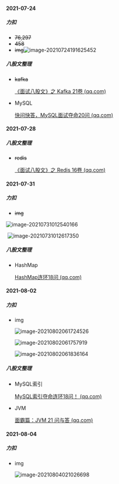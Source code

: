 #### 2021-07-24

##### 力扣

- ~~76,297~~
- ~~458~~
- ~~img~~![image-20210724191625452](https://gitee.com/xk39/typora-imgs/raw/master/imgs/image-20210724191625452.png)

##### 八股文整理

- ~~kafka~~

  [《面试八股文》之 Kafka 21卷 (qq.com)](https://mp.weixin.qq.com/s/xUG9c3FC39DJlJqeXcEDKg)

- MySQL

  [快问快答，MySQL面试夺命20问 (qq.com)](https://mp.weixin.qq.com/s/aiD91w3ez48o-SiOAOSK-A)

#### 2021-07-28

##### 八股文整理

- ~~redis~~

  [《面试八股文》之 Redis 16卷 (qq.com)](https://mp.weixin.qq.com/s/SbWlw7XyKNtrwi_syk1eaQ)

#### 2021-07-31

##### 力扣

- ~~img~~

![image-20210731012540166](https://gitee.com/xk39/typora-imgs/raw/master/imgs/image-20210731012540166.png)

​       ![image-20210731012617350](https://gitee.com/xk39/typora-imgs/raw/master/imgs/image-20210731012617350.png)

##### 八股文整理

- HashMap

  [HashMap连环18问 (qq.com)](https://mp.weixin.qq.com/s/s7NVXm8KDTcy6xWiUixcNA)

#### 2021-08-02

##### 力扣

- img

  ![image-20210802061724526](https://gitee.com/xk39/typora-imgs/raw/master/imgs/image-20210802061724526.png)

  ![image-20210802061757919](https://gitee.com/xk39/typora-imgs/raw/master/imgs/image-20210802061757919.png)

  ![image-20210802061836164](https://gitee.com/xk39/typora-imgs/raw/master/imgs/image-20210802061836164.png)

##### 八股文整理

- MySQL索引

  [MySQL索引夺命连环18问！ (qq.com)](https://mp.weixin.qq.com/s/zbLWY9n5rvQy8kJq3r-jgw)

- JVM

  [面霸篇：JVM 21 问与答 (qq.com)](https://mp.weixin.qq.com/s/z69rzL_LvxRh5K96-F2Y4w)

#### 2021-08-04

##### 力扣

- img

  ![image-20210804021026698](https://gitee.com/xk39/typora-imgs/raw/master/imgs/image-20210804021026698.png)

